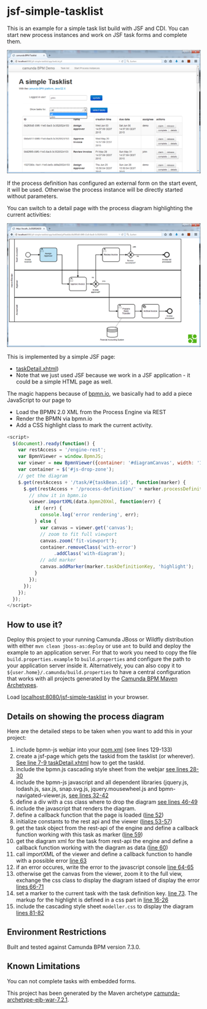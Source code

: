 jsf-simple-tasklist
=========================

This is an example for a simple task list build with JSF and CDI. 
You can start new process instances and work on JSF task forms and complete them.

![screenshot](screenshot.png)

If the process definition has configured an external form on the start event, it will be used. Otherwise the process instance will be directly started without parameters.

You can switch to a detail page with the process diagram highlighting the current activities:

![diagram](diagram.png)

This is implemented by a simple JSF page:

- [taskDetail.xhtml](https://github.com/camunda/camunda-consulting/blob/master/snippets/jsf-simple-tasklist/src/main/webapp/app/taskDetail.xhtml)) 
- Note that we just used JSF because we work in a JSF application - it could be a simple HTML page as well.

The magic happens because of [bpmn.io](http://bpmn.io), we basically had to add a piece JavaScript to our page to

- Load the BPMN 2.0 XML from the Process Engine via REST
- Render the BPMN via bpmn.io
- Add a CSS highlight class to mark the current activity.

```javascript
<script>
  $(document).ready(function() {
    var restAccess = '/engine-rest';
    var BpmnViewer = window.BpmnJS;
    var viewer = new BpmnViewer({container: '#diagramCanvas', width: '100%', height: '100%'});
    var container = $('#js-drop-zone');
    // get the diagram
    $.get(restAccess + '/task/#{taskBean.id}', function(marker) {
      $.get(restAccess + '/process-definition/' + marker.processDefinitionId + '/xml', function(data) {
        // show it in bpmn.io
        viewer.importXML(data.bpmn20Xml, function(err) {
          if (err) {
            console.log('error rendering', err);
          } else {
            var canvas = viewer.get('canvas');
            // zoom to fit full viewport
            canvas.zoom('fit-viewport');
            container.removeClass('with-error')
                 .addClass('with-diagram');
            // add marker
            canvas.addMarker(marker.taskDefinitionKey, 'highlight');                  
          }
        });
      });
    });
  });
</script>
```

How to use it?
--------------

Deploy this project to your running Camunda JBoss or Wildfly distribution with either `mvn clean jboss-as:deploy` or 
use `ant` to build and deploy the example to an application server.
For that to work you need to copy the file `build.properties.example` to `build.properties`
and configure the path to your application server inside it.
Alternatively, you can also copy it to `${user.home}/.camunda/build.properties`
to have a central configuration that works with all projects generated by the
[Camunda BPM Maven Archetypes](http://docs.camunda.org/latest/guides/user-guide/#process-applications-maven-project-templates-archetypes).

Load [localhost:8080/jsf-simple-tasklist](http://localhost:8080/jsf-simple-tasklist) in your browser.


Details on showing the process diagram
--------------
Here are the detailed steps to be taken when you want to add this in your project:

1. include bpmn-js webjar into your [pom.xml](pom.xml#L129-L133) (see lines 129-133)
2. create a jsf-page which gets the taskid from the tasklist (or wherever). [See line 7-9 taskDetail.xhtml](src/main/webapp/app/taskDetail.xhtml#L7-L9) how to get the taskId.
3. include the bpmn.js cascading style sheet from the webjar [see lines 28-30](src/main/webapp/app/taskDetail.xhtml#L28-L30)
4. include the bpmn-js javascript and all dependent libraries (jquery.js, lodash.js, sax.js, snap.svg.js, jquery.mousewheel.js and bpmn-navigated-viewer.js, [see lines 32-42](src/main/webapp/app/taskDetail.xhtml#L32-L42)
5. define a div with a css class where to drop the diagram [see lines 46-49](src/main/webapp/app/taskDetail.xhtml#L46-L49)
6. include the javascript that renders the diagram. 
  1. define a callback function that the page is loaded ([line 52](src/main/webapp/app/taskDetail.xhtml#L52))
  2. initialize constants to the rest api and the viewer ([lines 53-57](src/main/webapp/app/taskDetail.xhtml#L53-L57))
  3. get the task object from the rest-api of the engine and define a callback function working with this task as marker ([line 59](src/main/webapp/app/taskDetail.xhtml#L59))
  3. get the diagram xml for the task from rest-api the engine and define a callback function working with the diagram as data ([line 60](src/main/webapp/app/taskDetail.xhtml#L60))  
  4. call importXML of the viewer and define a callback function to handle with a possible error [line 63](src/main/webapp/app/taskDetail.xhtml#L63)
  5. if an error occures, write the error to the javascript console [line 64-65 ](src/main/webapp/app/taskDetail.xhtml#L64-L65)
  6. otherwise get the canvas from the viewer, zoom it to the full view, exchange the css class to display the diagram istaed of display the error [lines 66-71](src/main/webapp/app/taskDetail.xhtml#L66-L71)
  7. set a marker to the current task with the task definition key. [line 73](src/main/webapp/app/taskDetail.xhtml#L73). The markup for the highlight is defined in a css part in [line 16-26](src/main/webapp/app/taskDetail.xhtml#L16-L26)
  8. include the cascading style sheet `modeller.css` to display the diagram [lines 81-82](src/main/webapp/app/taskDetail.xhtml#L81-L82)
  

Environment Restrictions
------------------------

Built and tested against Camunda BPM version 7.3.0.

Known Limitations
-----------------

You can not complete tasks with embedded forms.

This project has been generated by the Maven archetype
[camunda-archetype-ejb-war-7.2.1](http://docs.camunda.org/latest/guides/user-guide/#process-applications-maven-project-templates-archetypes).
